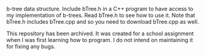 b-tree data structure.
Include bTree.h in a C++ program to have access to my implementation of b-trees.
Read bTree.h to see how to use it.
Note that bTree.h includes bTree.cpp and so you need to download bTree.cpp as well.

This repository has been archived. It was created for a school assignment when I was first learning how to program. I do not intend on maintaining it for fixing any bugs.
